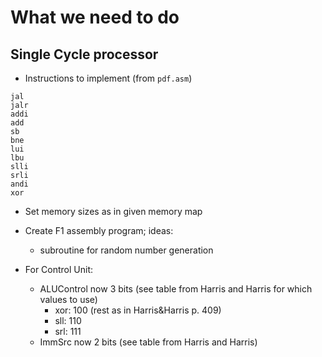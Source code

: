 # What we need to do

## Single Cycle processor

* Instructions to implement (from `pdf.asm`)

```
jal
jalr
addi
add
sb
bne
lui
lbu
slli
srli
andi
xor
```

* Set memory sizes as in given memory map
* Create F1 assembly program; ideas:
	* subroutine for random number generation

* For Control Unit:
	* ALUControl now 3 bits (see table from Harris and Harris for which values to use)
		* xor: 100 (rest as in Harris&Harris p. 409)
		* sll: 110
		* srl: 111
	* ImmSrc now 2 bits (see table from Harris and Harris)
